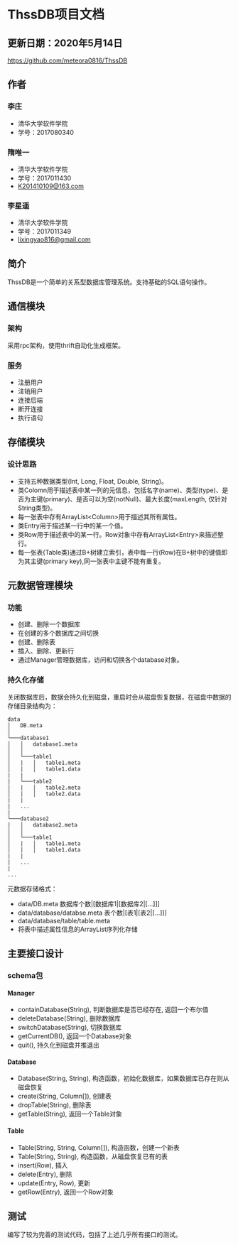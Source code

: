 # ThssDB项目文档

## 更新日期：2020年5月14日

<https://github.com/meteora0816/ThssDB>

## 作者

### 李庄

- 清华大学软件学院
- 学号：2017080340
  
### 隋唯一

- 清华大学软件学院
- 学号：2017011430
- <K201410109@163.com>
  
### 李星遥

- 清华大学软件学院
- 学号：2017011349
- <lixingyao816@gmail.com>

## 简介

ThssDB是一个简单的关系型数据库管理系统。支持基础的SQL语句操作。

## 通信模块
### 架构
采用rpc架构，使用thrift自动化生成框架。
### 服务
- 注册用户
- 注销用户
- 连接后端
- 断开连接
- 执行语句

## 存储模块

### 设计思路

- 支持五种数据类型(Int, Long, Float, Double, String)。
- 类Colomn用于描述表中某一列的元信息，包括名字(name)、类型(type)、是否为主键(primary)、是否可以为空(notNull)、最大长度(maxLength, 仅针对String类型)。
- 每一张表中存有ArrayList\<Column\>用于描述其所有属性。
- 类Entry用于描述某一行中的某一个值。
- 类Row用于描述表中的某一行。Row对象中存有ArrayList\<Entry\>来描述整行。
- 每一张表(Table类)通过B+树建立索引，表中每一行(Row)在B+树中的键值即为其主键(primary key),同一张表中主键不能有重复。

## 元数据管理模块

### 功能

- 创建、删除一个数据库
- 在创建的多个数据库之间切换
- 创建、删除表
- 插入、删除、更新行
- 通过Manager管理数据库，访问和切换各个database对象。

### 持久化存储

关闭数据库后，数据会持久化到磁盘，重启时会从磁盘恢复数据，在磁盘中数据的存储目录结构为：
```
data
│   DB.meta
│
└───database1
│   │   database1.meta
│   │
│   └───table1
│   |   │   table1.meta
│   |   │   table1.data
|   |
|   └───table2
│   |   │   table2.meta
│   |   │   table2.data
|   |
|   ...
|
└───database2
|   │   database2.meta
│   │
│   └───table1
│   |   │   table1.meta
│   |   │   table1.data
|   |
|   ...
|
...
```
元数据存储格式：
- data/DB.meta
  数据库个数|[数据库1|[数据库2|[...]]]
- data/database/databse.meta
  表个数|[表1|[表2|[...]]]
- data/database/table/table.meta
- 将表中描述属性信息的ArrayList<Column>序列化存储

## 主要接口设计

### schema包
#### Manager
- containDatabase(String), 判断数据库是否已经存在, 返回一个布尔值
- deleteDatabase(String), 删除数据库
- switchDatabase(String), 切换数据库
- getCurrentDB(), 返回一个Database对象
- quit(), 持久化到磁盘并推退出
#### Database
- Database(String, String), 构造函数，初始化数据库，如果数据库已存在则从磁盘恢复
- create(String, Column[]), 创建表
- dropTable(String), 删除表
- getTable(String), 返回一个Table对象
#### Table
- Table(String, String, Column[]), 构造函数，创建一个新表
- Table(String, String), 构造函数，从磁盘恢复已有的表
- insert(Row), 插入
- delete(Entry), 删除
- update(Entry, Row), 更新
- getRow(Entry), 返回一个Row对象

## 测试

编写了较为完善的测试代码，包括了上述几乎所有接口的测试。